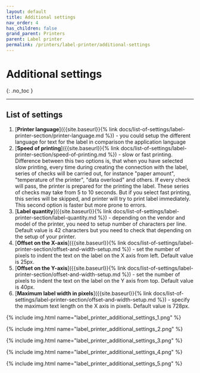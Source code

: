 ```yaml
---
layout: default
title: Additional settings
nav_order: 4
has_children: false
grand_parent: Printers
parent: Label printer
permalink: /printers/label-printer/additional-settings
---
```


# Additional settings
{: .no_toc }

---

## List of settings
1. [**Printer language**]({{site.baseurl}}{% link docs/list-of-settings/label-printer-section/printer-language.md %}) - you could setup the different language for text for the label in comparison the application language
1. [**Speed of printing**]({{site.baseurl}}{% link docs/list-of-settings/label-printer-section/speed-of-printing.md %}) - slow or fast printing. Difference between this two options is, that when you have selected slow printing, every time during creating the connection with the label, series of checks will be carried out, for instance "paper amount", "temperature of the printer", "data overload" and others. If every check will pass, the printer is prepared for the printing the label. These series of checks may take from 5 to 10 seconds. But if you select fast printing, this series will be skipped, and printer will try to print label immediately. This second option is faster but more prone to errors.
1. [**Label quantity**]({{site.baseurl}}{% link docs/list-of-settings/label-printer-section/label-quantity.md %}) - depending on the vendor and model of the printer, you need to setup number of characters per line. Default value is 42 characters but you need to check that depending on the setup of your printer.
1. [**Offset on the X-axis**]({{site.baseurl}}{% link docs/list-of-settings/label-printer-section/offset-and-width-setup.md %}) - set the number of pixels to indent the text on the label on the X axis from left. Default value is 25px.
1. [**Offset on the Y-axis**]({{site.baseurl}}{% link docs/list-of-settings/label-printer-section/offset-and-width-setup.md %}) - set the number of pixels to indent the text on the label on the Y axis from top. Default value is 40px.
1. [**Maximum label width in pixels**]({{site.baseurl}}{% link docs/list-of-settings/label-printer-section/offset-and-width-setup.md %}) - specify the maximum text length on the X axis in pixels. Default value is 728px.

{% include img.html name="label_printer_additional_settings_1.png" %}

{% include img.html name="label_printer_additional_settings_2.png" %}

{% include img.html name="label_printer_additional_settings_3.png" %}

{% include img.html name="label_printer_additional_settings_4.png" %}

{% include img.html name="label_printer_additional_settings_5.png" %}